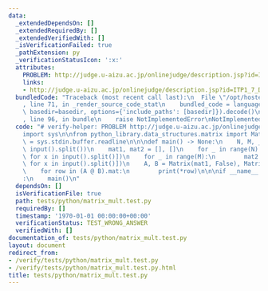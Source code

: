 ```yaml
---
data:
  _extendedDependsOn: []
  _extendedRequiredBy: []
  _extendedVerifiedWith: []
  _isVerificationFailed: true
  _pathExtension: py
  _verificationStatusIcon: ':x:'
  attributes:
    PROBLEM: http://judge.u-aizu.ac.jp/onlinejudge/description.jsp?id=ITP1_7_D
    links:
    - http://judge.u-aizu.ac.jp/onlinejudge/description.jsp?id=ITP1_7_D
  bundledCode: "Traceback (most recent call last):\n  File \"/opt/hostedtoolcache/Python/3.9.1/x64/lib/python3.9/site-packages/onlinejudge_verify/documentation/build.py\"\
    , line 71, in _render_source_code_stat\n    bundled_code = language.bundle(stat.path,\
    \ basedir=basedir, options={'include_paths': [basedir]}).decode()\n  File \"/opt/hostedtoolcache/Python/3.9.1/x64/lib/python3.9/site-packages/onlinejudge_verify/languages/python.py\"\
    , line 96, in bundle\n    raise NotImplementedError\nNotImplementedError\n"
  code: "# verify-helper: PROBLEM http://judge.u-aizu.ac.jp/onlinejudge/description.jsp?id=ITP1_7_D\n\
    import sys\n\nfrom python_library.data_structures.matrix import Matrix\n\ninput\
    \ = sys.stdin.buffer.readline\n\n\ndef main() -> None:\n    N, M, _ = map(int,\
    \ input().split())\n    mat1, mat2 = [], []\n    for _ in range(N):\n        mat1.append([int(x)\
    \ for x in input().split()])\n    for _ in range(M):\n        mat2.append([int(x)\
    \ for x in input().split()])\n    A, B = Matrix(mat1, False), Matrix(mat2, False)\n\
    \    for row in (A @ B).mat:\n        print(*row)\n\n\nif __name__ == \"__main__\"\
    :\n    main()\n"
  dependsOn: []
  isVerificationFile: true
  path: tests/python/matrix_mult.test.py
  requiredBy: []
  timestamp: '1970-01-01 00:00:00+00:00'
  verificationStatus: TEST_WRONG_ANSWER
  verifiedWith: []
documentation_of: tests/python/matrix_mult.test.py
layout: document
redirect_from:
- /verify/tests/python/matrix_mult.test.py
- /verify/tests/python/matrix_mult.test.py.html
title: tests/python/matrix_mult.test.py
---
```

